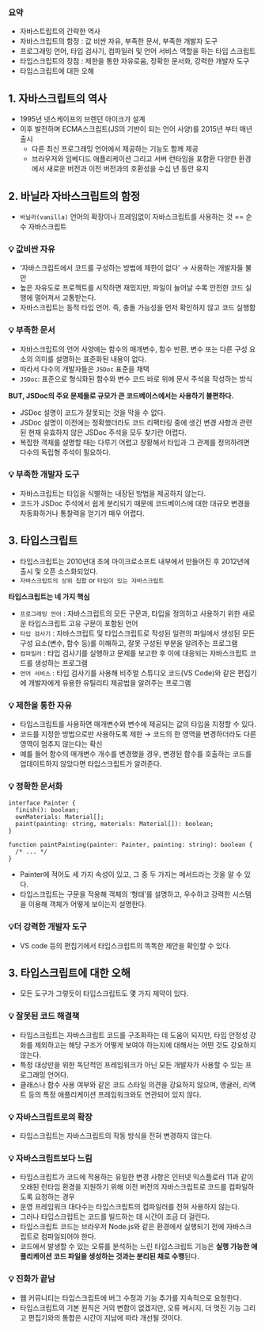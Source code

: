### 요약

- 자바스트립트의 간략한 역사
- 자바스크립트의 함정 : 값 비싼 자유, 부족한 문서, 부족한 개발자 도구
- 프로그래밍 언어, 타입 검사기, 컴파일러 및 언어 서비스 역할을 하는 타입 스크립트
- 타입스크립트의 장점 : 제한을 통한 자유로움, 정확한 문서화, 강력한 개발자 도구
- 타입스크립트에 대한 오해

## 1. 자바스크립트의 역사

- 1995년 넷스케이프의 브렌던 아이크가 설계
- 이후 발전하며 ECMA스크립트(JS의 기반이 되는 언어 사양)를 2015년 부터 매년 출시
  - 다른 최신 프로그래밍 언어에서 제공하는 기능도 함께 제공
  - 브라우저와 임베디드 애플리케이션 그리고 서버 런타임을 포함환 다양한 환경에서 새로운 버전과 이전 버전과의 호환성을 수십 년 동안 유지

## 2. 바닐라 자바스크립트의 함정

- `바닐라(vanilla)` 언어의 확장이나 프레임없이 자바스크립트를 사용하는 것 == 순수 자바스크립트

### 💡 값비싼 자유

- ‘자바스크립트에서 코드를 구성하는 방법에 제한이 없다’ → 사용하는 개발자들 불만
- 높은 자유도로 프로젝트를 시작하면 재밌지만, 파일이 늘어날 수록 안전한 코드 실행에 멀어져서 고통받는다.
- 자바스크립트는 동적 타입 언어. 즉, 충돌 가능성을 먼저 확인하지 않고 코드 실행함

### 💡 부족한 문서

- 자바스크립트의 언어 사양에는 함수의 매개변수, 함수 반환, 변수 또는 다른 구성 요소의 의미를 설명하는 표준화된 내용이 없다.
- 따라서 다수의 개발자들은 `JSDoc` 표준을 채택
- `JSDoc`: 표준으로 형식화된 함수와 변수 코드 바로 위에 문서 주석을 작성하는 방식

**BUT, JSDoc의 주요 문제들로 규모가 큰 코드베이스에서는 사용하기 불편하다.**

- JSDoc 설명이 코드가 잘못되는 것을 막을 수 없다.
- JSDoc 설명이 이전에는 정확했더라도 코드 리팩터링 중에 생긴 변경 사항과 관련된 현재 유효하지 않은 JSDoc 주석을 모두 찾기란 어렵다.
- 복잡한 객체를 설명할 때는 다루기 어렵고 장황해서 타입과 그 관계를 정의하려면 다수의 독립형 주석이 필요하다.

### 💡 부족한 개발자 도구

- 자바스크립트는 타입을 식별하는 내장된 방법을 제공하지 않는다.
- 코드가 JSDoc 주석에서 쉽게 분리되기 때문에 코드베이스에 대한 대규모 변경을 자동화하거나 통찰력을 얻기가 매우 어렵다.

## 3. 타입스크립트

- 타입스크립트는 2010년대 초에 마이크로소프트 내부에서 만들어진 후 2012년에 출시 및 오픈 소스화되었다.
- `자바스크립트의 상위 집합` or `타입이 있는 자바스크립트`

**타입스크립트는 네 가지 핵심**

- `프로그래밍 언어` : 자바스크립트의 모든 구문과, 타입을 정의하고 사용하기 위한 새로운 타입스크립트 고유 구문이 포함된 언어
- `타입 검사기` : 자바스크립트 및 타입스크립트로 작성된 일련의 파일에서 생성된 모든 구성 요소(변수, 함수 등)를 이해하고, 잘못 구성된 부분을 알려주는 프로그램
- `컴파일러` : 타입 검사기를 실행하고 문제를 보고한 후 이에 대응되는 자바스크립트 코드를 생성하는 프로그램
- `언어 서비스` : 타입 검사기를 사용해 비주얼 스튜디오 코드(VS Code)와 같은 편집기에 개발자에게 유용한 유틸리티 제공법을 알려주는 프로그램

### 💡 제한을 통한 자유

- 타입스크립트를 사용하면 매개변수와 변수에 제공되는 값의 타입을 지정할 수 있다.
- 코드를 지정한 방법으로만 사용하도록 제한 → 코드의 한 영역을 변경하더라도 다른 영역이 멈추지 않는다는 확신
- 예를 들어 함수의 매개변수 개수를 변경했을 경우, 변경된 함수를 호출하는 코드를 업데이트하지 않았다면 타입스크립트가 알려준다.

### 💡 정확한 문서화

```tsx
interface Painter {
  finish(): boolean;
  ownMaterials: Material[];
  paint(painting: string, materials: Material[]): boolean;
}

function paintPainting(painter: Painter, painting: string): boolean {
  /* ... */
}
```

- Painter에 적어도 세 가지 속성이 있고, 그 중 두 가지는 메서드라는 것을 알 수 있다.
- 타입스크립트는 구문을 적용해 객체의 ‘형태’를 설명하고, 우수하고 강력한 시스템을 이용해 객체가 어떻게 보이는지 설명한다.

### 💡더 강력한 개발자 도구

- VS code 등의 편집기에서 타입스크립트의 똑똑한 제안을 확인할 수 있다.

## 3. 타입스크립트에 대한 오해

- 모든 도구가 그렇듯이 타입스크립트도 몇 가지 제약이 있다.

### 💡 잘못된 코드 해결책

- 타입스크립트는 자바스크립트 코드를 구조화하는 데 도움이 되지만, 타입 안정성 강화를 제외하고는 해당 구조가 어떻게 보여야 하는지에 대해서는 어떤 것도 강요하지 않는다.
- 특정 대상만을 위한 독단적인 프레임워크가 아닌 모든 개발자가 사용할 수 있는 프로그래밍 언어다.
- 클래스나 함수 사용 여부와 같은 코드 스타일 의견을 강요하지 않으며, 앵귤러, 리액트 등의 특정 애플리케이션 프레임워크와도 연관되어 있지 않다.

### 💡 자바스크립트로의 확장

- 타입스크립트는 자바스크립트의 작동 방식을 전혀 변경하지 않는다.

### 💡 자바스크립트보다 느림

- 타입스크립트가 코드에 적용하는 유일한 변경 사항은 인터넷 익스플로러 11과 같이 오래된 런타임 환경을 지원하기 위해 이전 버전의 자바스크립트로 코드를 컴파일하도록 요청하는 경우
- 운영 프레임워크 대다수는 타입스크립트의 컴파일러를 전혀 사용하지 않는다.
- 그러나 타입스크립트는 코드를 빌드하는 데 시간이 조금 더 걸린다.
- 타입스크립트 코드는 브라우저 Node.js와 같은 환경에서 실행되기 전에 자바스크립트로 컴파일되어야 한다.
- 코드에서 발생할 수 있는 오류를 분석하는 느린 타입스크립트 기능은 **실행 가능한 애플리케이션 코드 파일을 생성하는 것과는 분리된 채로 수행**된다.

### 💡 진화가 끝남

- 웹 커뮤니티는 타입스크립트에 버그 수정과 기능 추가를 지속적으로 요청한다.
- 타입스크립트의 기본 원칙은 거의 변함이 없겠지만, 오류 메시지, 더 멋진 기능 그리고 편집기와의 통합은 시간이 지남에 따라 개선될 것이다.
